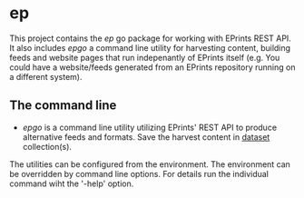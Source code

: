 
# ep

This project contains the _ep_ go package for working with EPrints 
REST API. It also includes _epgo_ a command line utility for 
harvesting content,  building feeds and website pages that run 
indepenantly of EPrints itself (e.g. You could have a website/feeds 
generated from an EPrints repository running on a different system).

## The command line 

+ _epgo_ is a command line utility utilizing EPrints' REST API to 
  produce alternative feeds and formats. Save the harvest content in 
  [dataset](https://github.com/caltechlibrary/dataset) collection(s).

The utilities can be configured from the environment.  The environment
can be overridden by command line options. For details run the individual command wiht the '-help'
option. 



